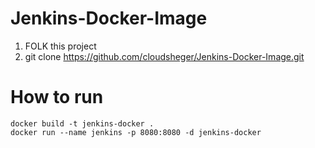 # Jenkins-Docker-Image


1. FOLK this project
2. git clone https://github.com/cloudsheger/Jenkins-Docker-Image.git

   
# How to run

```
docker build -t jenkins-docker .
docker run --name jenkins -p 8080:8080 -d jenkins-docker

```
